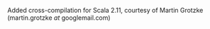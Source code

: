 Added cross-compilation for Scala 2.11, courtesy of
Martin Grotzke (martin.grotzke _at_ googlemail.com)
